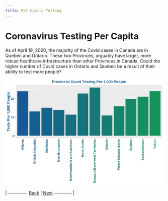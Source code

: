 ```yaml
---
title: Per Capita Testing
---
```


# Coronavirus Testing Per Capita
As of April 19, 2020, the majority of the Covid cases in Canada are in Quebec and Ontario. These two Provinces, arguably have larger, more robust healthcare infrastructure than other Provinces in Canada.  Could the higher number of Covid cases in Ontario and Quebec be a result of their ability to test more people?

![Image](https://github.com/acarmichael20/Canada-Covid-Testing/blob/master/TestingPerCapita.png)



<p>| ————-
<a href="README.html">Back</a> | <a href="page3.html">Next</a>
———— |</p>

<!-- <a href="README.html">Back</a> <a href="page3.html">Per Capita Testing</a> -->
